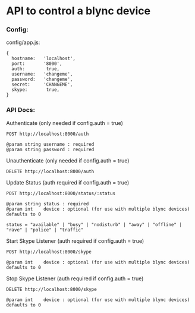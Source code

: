 API to control a blync device
===

### Config:

config/app.js:

    {
      hostname:   'localhost',
      port:       '8000',
      auth:        true,
      username:   'changeme',
      password:   'changeme',
      secret:     'CHANGEME',
      skype:       true,
    }

### API Docs:

Authenticate (only needed if config.auth = true)

    POST http://localhost:8000/auth

    @param string username : required
    @param string password : required

Unauthenticate (only needed if config.auth = true)

    DELETE http://localhost:8000/auth

Update Status (auth required if config.auth = true)

    POST http://localhost:8000/status/:status

    @param string status : required
    @param int    device : optional (for use with multiple blync devices) defaults to 0

    status = "available" | "busy" | "nodisturb" | "away" | "offline" | "rave" | "police" | "traffic"

Start Skype Listener (auth required if config.auth = true)

    POST http://localhost:8000/skype

    @param int    device : optional (for use with multiple blync devices) defaults to 0

Stop Skype Listener (auth required if config.auth = true)

    DELETE http://localhost:8000/skype

    @param int    device : optional (for use with multiple blync devices) defaults to 0
